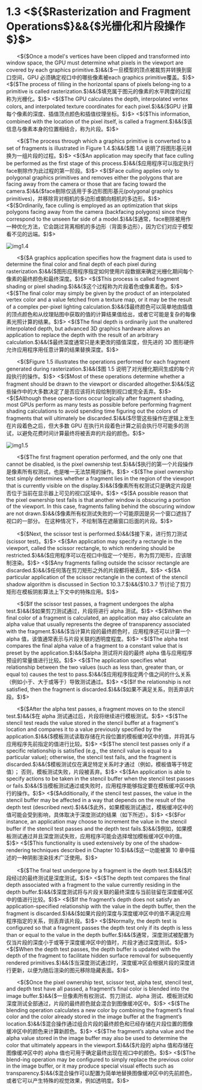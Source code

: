 # 1.3 <${$Rasterization and Fragment Operations$}&&{$光栅化和片段操作$}$>

&emsp;&emsp;<${$Once a model's vertices have been clipped and transformed into window space, the GPU must determine what pixels in the viewport are covered by each graphics primitive.$}&&{$一旦模型的顶点被裁剪并转换到窗口空间，GPU 必须确定视口中的哪些像素被each graphics primitive覆盖。$}$>
<${$The process of filling in the horizontal spans of pixels belong-ing to a primitive is called rasterization.$}&&{$填充属于图元的像素的水平跨度的过程称为光栅化。$}$>
<${$The GPU calculates the depth, interpolated vertex colors, and interpolated texture coordinates for each pixel.$}&&{$GPU 计算每个像素的深度、插值顶点颜色和插值纹理坐标。$}$>
<${$This information, combined with the location of the pixel itself, is called a fragment.$}&&{$该信息与像素本身的位置相结合，称为片段。$}$>


&emsp;&emsp;<${$The process through which a graphics primitive is converted to a set of fragments is illustrated in Figure 1.4.$}&&{$图 1.4 说明了将图形基元转换为一组片段的过程。$}$>
<${$An application may specify that face culling be performed as the first stage of this process.$}&&{$应用程序可以指定执行face剔除作为此过程的第一阶段。$}$>
<${$Face culling applies only to polygonal graphics primitives and removes either the polygons that are facing away from the camera or those that are facing toward the camera.$}&&{$face剔除仅适用于多边形图形基元(polygonal graphics primitives)，并移除背对相机的多边形或朝向相机的多边形。$}$>
<${$Ordinarily, face culling is employed as an optimization that skips polygons facing away from the camera (backfacing polygons) since they correspond to the unseen far side of a model.$}&&{$通常，face剔除被用作一种优化方法，它会跳过背离相机的多边形（背面多边形），因为它们对应于模型看不见的远端。$}$>

![img1.4](./img1.4.png)

&emsp;&emsp;<${$A graphics application specifies how the fragment data is used to determine the final color and final depth of each pixel during rasterization.$}&&{$图形应用程序指定如何使用片段数据来确定光栅化期间每个像素的最终颜色和最终深度。$}$>
<${$This process is called fragment shading or pixel shading.$}&&{$这个过程称为片段着色或像素着色。$}$>
<${$The final color may simply be given by the product of an interpolated vertex color and a value fetched from a texture map, or it may be the result of a complex per-pixel lighting calculation.$}&&{$最终颜色可以简单地由插值的顶点颜色和从纹理贴图中获取的值的计算结果值给出，或者它可能是复杂的每像素光照计算的结果。$}$>
<${$The final depth is ordinarily just the unaltered interpolated depth, but advanced 3D graphics hardware allows an application to replace the depth with the result of an arbitrary calculation.$}&&{$最终深度通常只是未更改的插值深度，但先进的 3D 图形硬件允许应用程序用任意计算的结果替换深度。$}$>


&emsp;&emsp;<${$Figure 1.5 illustrates the operations performed for each fragment generated during rasterization.$}&&{$图 1.5 说明了对光栅化期间生成的每个片段执行的操作。$}$>
<${$Most of these operations determine whether a fragment should be drawn to the viewport or discarded altogether.$}&&{$这些操作中的大多数决定了是否应该将片段绘制到视口或完全丢弃。$}$>
<${$Although these opera-tions occur logically after fragment shading, most GPUs perform as many tests as possible before performing fragment shading calculations to avoid spending time figuring out the colors of fragments that will ultimately be discarded.$}&&{$尽管这些操作在逻辑上发生在片段着色之后，但大多数 GPU 在执行片段着色计算之前会执行尽可能多的测试，以避免花费时间计算最终将被丢弃的片段的颜色。$}$>

![img1.5](./img1.5.png)

&emsp;&emsp;<${$The first fragment operation performed, and the only one that cannot be disabled, is the pixel ownership test.$}&&{$执行的第一个片段操作是像素所有权测试，也是唯一无法禁用的操作。$}$>
<${$The pixel ownership test simply determines whether a fragment lies in the region of the viewport that is currently visible on the display.$}&&{$像素所有权测试只是确定片段是否位于当前在显示器上可见的视口区域中。$}$>
<${$A possible reason that the pixel ownership test fails is that another window is obscuring a portion of the viewport. In this case, fragments falling behind the obscuring window are not drawn.$}&&{$像素所有权测试失败的一个可能原因是另一个窗口遮挡了视口的一部分。 在这种情况下，不绘制落在遮蔽窗口后面的片段。$}$>


&emsp;&emsp;<${$Next, the scissor test is performed.$}&&{$接下来，进行剪刀测试(scissor test)。$}$>
<${$An application may specify a rectangle in the viewport, called the scissor rectangle, to which rendering should be restricted.$}&&{$应用程序可以在视口中指定一个矩形，称为剪刀矩形，应该限制渲染。$}$>
<${$Any fragments falling outside the scissor rectangle are discarded.$}&&{$任何落在剪刀矩形之外的片段都将被丢弃。$}$>
<${$A particular application of the scissor rectangle in the context of the stencil shadow algorithm is discussed in Section 10.3.7.$}&&{$10.3.7 节讨论了剪刀矩形在模板阴影算法上下文中的特殊应用。$}$>


&emsp;&emsp;<${$If the scissor test passes, a fragment undergoes the alpha test.$}&&{$如果剪刀测试通过，片段将进行 alpha 测试。$}$>
<${$When the final color of a fragment is calculated, an application may also calculate an alpha value that usually represents the degree of transparency associated with the fragment.$}&&{$当计算片段的最终颜色时，应用程序还可以计算一个 alpha 值，该值通常表示与片段关联的透明度程度。$}$>
<${$The alpha test compares the final alpha value of a fragment to a constant value that is preset by the application.$}&&{$alpha 测试将片段的最终 alpha 值与应用程序预设的常量值进行比较。$}$>
<${$The application specifies what relationship between the two values (such as less than, greater than, or equal to) causes the test to pass.$}&&{$应用程序指定两个值之间的什么关系（例如小于、大于或等于）导致测试通过。$}$>
<${$If the relationship is not satisfied, then the fragment is discarded.$}&&{$如果不满足关系，则丢弃该片段。$}$>


&emsp;&emsp;<${$After the alpha test passes, a fragment moves on to the stencil test.$}&&{$在 alpha 测试通过后，片段将继续进行模板测试。$}$>
<${$The stencil test reads the value stored in the stencil buffer at a fragment's location and compares it to a value previously specified by the application.$}&&{$模板测试读取存储在片段位置的模板缓冲区中的值，并将其与应用程序先前指定的值进行比较。$}$>
<${$The stencil test passes only if a specific relationship is satisfied (e.g., the stencil value is equal to a particular value); otherwise, the stencil test fails, and the fragment is discarded.$}&&{$模板测试仅在满足特定关系时才通过（例如，模板值等于特定值）； 否则，模板测试失败，片段被丢弃。$}$>
<${$An application is able to specify actions to be taken in the stencil buffer when the stencil test passes or fails.$}&&{$当模板测试通过或失败时，应用程序能够指定要在模板缓冲区中执行的操作。$}$>
<${$Additionally, if the stencil test passes, the value in the stencil buffer may be affected in a way that depends on the result of the depth test (described next).$}&&{$此外，如果模板测试通过，模板缓冲区中的值可能会受到影响，具体取决于深度测试的结果（如下所述）。$}$>
<${$For instance, an application may choose to increment the value in the stencil buffer if the stencil test passes and the depth test fails.$}&&{$例如，如果模板测试通过并且深度测试失败，应用程序可能会选择增加模板缓冲区中的值。$}$>
<${$This functionality is used extensively by one of the shadow-rendering techniques described in Chapter 10.$}&&{$这一功能被第 10 章中描述的一种阴影渲染技术广泛使用。$}$>


&emsp;&emsp;<${$The final test undergone by a fragment is the depth test.$}&&{$片段经过的最终测试是深度测试。$}$>
<${$The depth test compares the final depth associated with a fragment to the value currently residing in the depth buffer.$}&&{$深度测试将与片段关联的最终深度与当前驻留在深度缓冲区中的值进行比较。$}$>
<${$If the fragment’s depth does not satisfy an application-specified relationship with the value in the depth buffer, then the fragment is discarded.$}&&{$如果片段的深度与深度缓冲区中的值不满足应用程序指定的关系，则丢弃该片段。$}$>
<${$Normally, the depth test is configured so that a fragment passes the depth test only if its depth is less than or equal to the value in the depth buffer.$}&&{$通常，深度测试被配置为仅当片段的深度小于或等于深度缓冲区中的值时，片段才通过深度测试。$}$>
<${$When the depth test passes, the depth buffer is updated with the depth of the fragment to facilitate hidden surface removal for subsequently rendered primitives.$}&&{$当深度测试通过时，深度缓冲区会根据片段的深度进行更新，以便为随后渲染的图元移除隐藏表面。$}$>


&emsp;&emsp;<${$Once the pixel ownership test, scissor test, alpha test, stencil test, and depth test have all passed, a fragment’s final color is blended into the image buffer.$}&&{$一旦像素所有权测试、剪刀测试、alpha 测试、模板测试和深度测试全部通过，片段的最终颜色就会混合到图像缓冲区中。$}$>
<${$The blending operation calculates a new color by combining the fragment’s final color and the color already stored in the image buffer at the fragment’s location.$}&&{$混合操作通过组合片段的最终颜色和已经存储在片段位置的图像缓冲区中的颜色来计算新颜色。$}$>
<${$The fragment’s alpha value and the alpha value stored in the image buffer may also be used to determine the color that ultimately appears in the viewport.$}&&{$片段的 alpha 值和存储在图像缓冲区中的 alpha 值也可用于确定最终出现在视口中的颜色。$}$>
<${$The blend-ing operation may be configured to simply replace the previous color in the image buffer, or it may produce special visual effects such as transparency.$}&&{$混合操作可以配置为简单地替换图像缓冲区中的先前颜色，或者它可以产生特殊的视觉效果，例如透明度。$}$>

